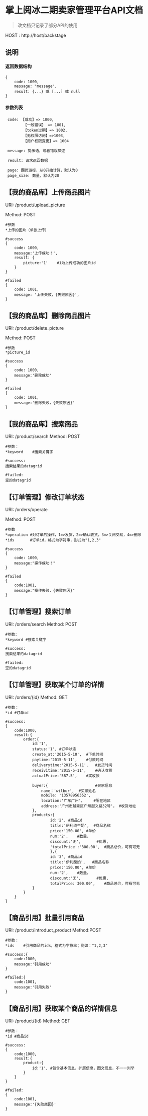 # 掌上阅冰二期卖家管理平台API文档 #
>改文档只记录了部分API的使用

HOST : http://host/backstage

## 说明 ##

#### 返回数据结构 ####

```
{
    code: 1000,
	message: "message",
	result: {...} 或 [...] 或 null
}

```

#### 参数列表 ####

```
 code: 【成功】=> 1000, 
        【一般错误】 => 1001, 
        【token过期】=> 1002, 
        【无权限访问】=>1003, 
        【用户权限变更】=> 1004

 message: 提示语，或者错误描述
 
 result: 请求返回数据 
 
 page: 翻页游标，从0开始计算，默认为0
 page_size: 数量，默认为20

```

## 【我的商品库】上传商品图片 ##

URI: /product/upload_picture

Method: POST

```
#参数
*上传的图片（单张上传）
```

```
#success
{
	code: 1000,
	message:'上传成功！',
	result: {
		picture:'1'    #1为上传成功的图片id
	}
}
```

```
#failed
{
	code: 1001,
	message: '上传失败，{失败原因}',
}
```

## 【我的商品库】删除商品图片 ##

URI: /product/delete_picture

Method: POST

```
#参数
*picture_id

```

```
#success
{
	code: 1000,
	message:'删除成功'
}

```

```
#failed
{
	code: 1001,
	message:'删除失败，{失败原因}'
}
```

## 【我的商品库】搜索商品

URI: /product/search
Method: POST

```
#参数：
*keyword	#搜索关键字
```

```
#success:
搜索结果的datagrid
```

```
#failed:
空的datagrid
```

## 【订单管理】修改订单状态

URI: /orders/operate

Method: POST

```
#参数
*operation #对订单的操作，1=>发货，2=>确认收货，3=>关闭交易，4=>删除
*ids       #订单id，格式为字符串，形式为"1,2,3"

```

```
#success
{
	code: 1000,
	message:"操作成功！"
}

```

```
#failed
{
	code:1001,
	message:"操作失败，{失败原因}"
}
```

## 【订单管理】搜索订单
URI:  /orders/search
Method: POST

```
#参数:
*keyword #搜索关键字
```

```
#success:
搜索结果的datagrid
```

```
#failed:
空的datagrid
```

## 【订单管理】获取某个订单的详情

URI: /orders/{id}
Method: GET

```
#参数：
*id	#订单id
```

```
#success:
{
	code:1000,
	result:{
		order:{
			id:'1',
			status:'1',	#订单状态
			create_at:'2015-5-10',	#下单时间
			paytime:'2015-5-11',	#付款时间
			deliverytime:'2015-5-11',	#发货时间
			receivitime:'2015-5-11',	#确认收货
			actualPrice:'587.5',	#实收款
			
			buyer:{						#买家信息
				name：'wilbur',	#买家姓名
				mobile: '13578956352',
				location:'广东广州'，	#所在地区
				address:'广州市越秀区广州起义路32号'， #收货地址
			},
			products:{
					id:'2',	#商品id
					title:'伊利纯牛奶',	#商品名称
					price:'150.00',	#单价
					num:'2',	#数量，
					discount:'无',		#优惠,
					'totalPrice':'300.00',	#商品总价，可有可无
					},{
					id:'3',	#商品id
					title:'伊利酸奶',	#商品名称
					price:'150.00',	#单价
					num:'2',	#数量，
					discount:'无',		#优惠,
					totalPrice:'300.00',	#商品总价，可有可无
			}
		}
	}
}
```
## 【商品引用】批量引用商品
URI: /product/introduct_product
Method:POST

```
#参数：
*ids	#引用商品的ids，格式为字符串；例如："1,2,3"
```

```
#success:{
	code:1000,
	message:'引用成功'
}
```

```
#failed:{
	code:1001,
	message:'引用失败'
}
```

## 【商品引用】获取某个商品的详情信息
URI: /product/{id}
Method: GET

```
#参数：
*id	#商品id
```

```
#success:
{
	code:1000,
	result:{
		product:{
			id:'1', #包含基本信息，扩展信息，图文信息，不一一列举
		}
	}
}
```

```
#failed:
{
	code:1001,
	message:'{失败原因}'
}
```